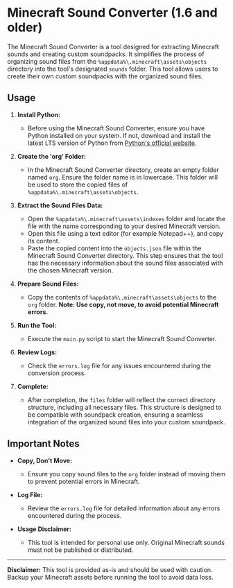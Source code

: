 # Minecraft Sound Converter (1.6 and older)

The Minecraft Sound Converter is a tool designed for extracting Minecraft sounds and creating custom soundpacks. It simplifies the process of organizing sound files from the `%appdata%\.minecraft\assets\objects` directory into the tool's designated `sounds` folder. This tool allows users to create their own custom soundpacks with the organized sound files.

## Usage

1. **Install Python:**
    - Before using the Minecraft Sound Converter, ensure you have Python installed on your system. If not, download and install the latest LTS version of Python from [Python's official website](https://www.python.org/downloads/).

2. **Create the 'org' Folder:**
    - In the Minecraft Sound Converter directory, create an empty folder named `org`. Ensure the folder name is in lowercase. This folder will be used to store the copied files of `%appdata%\.minecraft\assets\objects`.
   
3. **Extract the Sound Files Data:**
    - Open the `%appdata%\.minecraft\assets\indexes` folder and locate the file with the name corresponding to your desired Minecraft version.
    - Open this file using a text editor (for example Notepad++), and copy its content.
    - Paste the copied content into the `objects.json` file within the Minecraft Sound Converter directory. This step ensures that the tool has the necessary information about the sound files associated with the chosen Minecraft version.

4. **Prepare Sound Files:**
   - Copy the contents of `%appdata%\.minecraft\assets\objects` to the `org` folder. **Note: Use copy, not move, to avoid potential Minecraft errors.**

5. **Run the Tool:**
   - Execute the `main.py` script to start the Minecraft Sound Converter.

6. **Review Logs:**
   - Check the `errors.log` file for any issues encountered during the conversion process.

7. **Complete:**
   - After completion, the `files` folder will reflect the correct directory structure, including all necessary files. This structure is designed to be compatible with soundpack creation, ensuring a seamless integration of the organized sound files into your custom soundpack.

## Important Notes

- **Copy, Don't Move:**
  - Ensure you copy sound files to the `org` folder instead of moving them to prevent potential errors in Minecraft.

- **Log File:**
  - Review the `errors.log` file for detailed information about any errors encountered during the process.

- **Usage Disclaimer:**
  - This tool is intended for personal use only. Original Minecraft sounds must not be published or distributed.

---

**Disclaimer:** This tool is provided as-is and should be used with caution. Backup your Minecraft assets before running the tool to avoid data loss.
